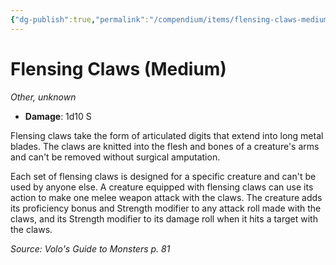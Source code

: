 ```yaml
---
{"dg-publish":true,"permalink":"/compendium/items/flensing-claws-medium-vgm/","tags":["compendium/src/5e/vgm","item/rarity/unknown","item/wondrous/wondrous-item"]}
---
```


# Flensing Claws (Medium)
*Other, unknown*  

- **Damage**: 1d10 S

Flensing claws take the form of articulated digits that extend into long metal blades. The claws are knitted into the flesh and bones of a creature's arms and can't be removed without surgical amputation.

Each set of flensing claws is designed for a specific creature and can't be used by anyone else. A creature equipped with flensing claws can use its action to make one melee weapon attack with the claws. The creature adds its proficiency bonus and Strength modifier to any attack roll made with the claws, and its Strength modifier to its damage roll when it hits a target with the claws.

*Source: Volo's Guide to Monsters p. 81*